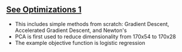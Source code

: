 ## [See Optimizations 1](https://zzz6587.github.io/zzz6587.optimization.io/folio_optimization_hdda_1.ipynb)
* This includes simple methods from scratch: Gradient Descent, Accelerated Gradient Descent, and Newton's
* PCA is first used to reduce dimensionality from 170x54 to 170x28
* The example objective function is logistic regression
